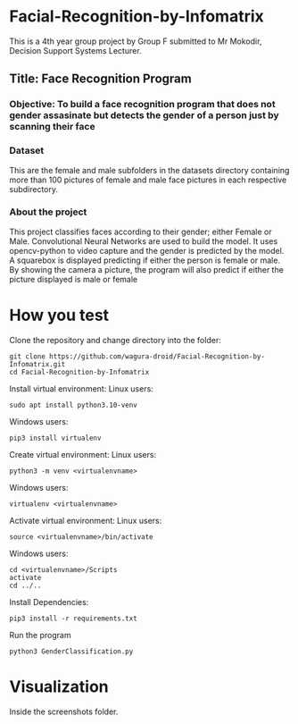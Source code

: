 # Facial-Recognition-by-Infomatrix
This is a 4th year group project by Group F submitted to Mr Mokodir, Decision Support Systems Lecturer.

## Title: Face Recognition Program

### Objective: To build a **face recognition program** that does not gender assasinate but detects the gender of a person just by scanning their face

### Dataset
This are the female and male subfolders in the datasets directory containing more than 100 pictures of female and male face pictures in each 
respective subdirectory.
  
### About the project
This project classifies faces according to their gender; either Female or Male.
Convolutional Neural Networks are used to build the model.
It uses opencv-python to video capture and the gender is predicted by the model.
A squarebox is displayed predicting if either the person is female or male.
By showing the camera a picture, the program will also predict if either the picture displayed is male or female

# How you test
Clone the repository and change directory into the folder:
``` 
git clone https://github.com/wagura-droid/Facial-Recognition-by-Infomatrix.git
cd Facial-Recognition-by-Infomatrix
```
Install virtual environment:
Linux users:
```
sudo apt install python3.10-venv
```
Windows users:
```
pip3 install virtualenv
```
Create virtual environment:
Linux users:
```
python3 -m venv <virtualenvname>
```
Windows users:
```
virtualenv <virtualenvname>
```
Activate virtual environment:
Linux users:
```
source <virtualenvname>/bin/activate
 ```
Windows users:
```
cd <virtualenvname>/Scripts
activate
cd ../..
```
Install Dependencies:
```
pip3 install -r requirements.txt
```
Run the program
```
python3 GenderClassification.py
```
  
# Visualization
Inside the screenshots folder.


